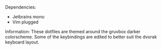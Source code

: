 Dependencies:
 - Jetbrains mono
 - Vim plugged

Information:
 These dotfiles are themed around the gruvbox darker colorscheme. 
 Some of the keybindings are edited to better suit the dvorak keyboard layout.

